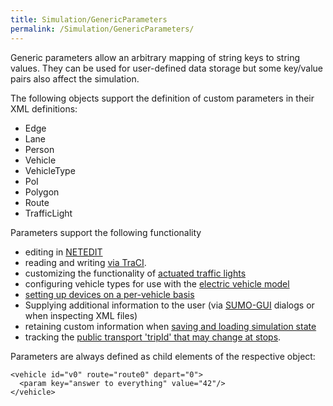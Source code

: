 ```yaml
---
title: Simulation/GenericParameters
permalink: /Simulation/GenericParameters/
---
```


Generic parameters allow an arbitrary mapping of string keys to string
values. They can be used for user-defined data storage but some
key/value pairs also affect the simulation.

The following objects support the definition of custom parameters in
their XML definitions:

- Edge
- Lane
- Person
- Vehicle
- VehicleType
- PoI
- Polygon
- Route
- TrafficLight

Parameters support the following functionality

- editing in [NETEDIT](../NETEDIT.md#generic_parameters)
- reading and writing [via TraCI](../TraCI/GenericParameters.md).
- customizing the functionality of [actuated traffic lights](../Simulation/Traffic_Lights.md#additional_parameters)
- configuring vehicle types for use with the [electric vehicle model](../Models/Electric.md)
- [setting up devices on a per-vehicle basis](../Definition_of_Vehicles,_Vehicle_Types,_and_Routes.md#devices)
- Supplying additional information to the user (via
  [SUMO-GUI](../SUMO-GUI.md) dialogs or when inspecting XML
  files)
- retaining custom information when [saving and loading simulation state](SaveAndLoad.md)
- tracking the [public transport 'tripId' that may change at stops](../Definition_of_Vehicles,_Vehicle_Types,_and_Routes.md#stops).

Parameters are always defined as child elements of the respective
object:

```
<vehicle id="v0" route="route0" depart="0">
  <param key="answer to everything" value="42"/>
</vehicle>
```